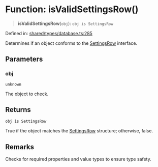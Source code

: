 # Function: isValidSettingsRow()

> **isValidSettingsRow**(`obj`): `obj is SettingsRow`

Defined in: [shared/types/database.ts:285](https://github.com/Nick2bad4u/Uptime-Watcher/blob/main/shared/types/database.ts#L285)

Determines if an object conforms to the [SettingsRow](../interfaces/SettingsRow.md) interface.

## Parameters

### obj

`unknown`

The object to check.

## Returns

`obj is SettingsRow`

True if the object matches the [SettingsRow](../interfaces/SettingsRow.md) structure;
  otherwise, false.

## Remarks

Checks for required properties and value types to ensure type safety.
